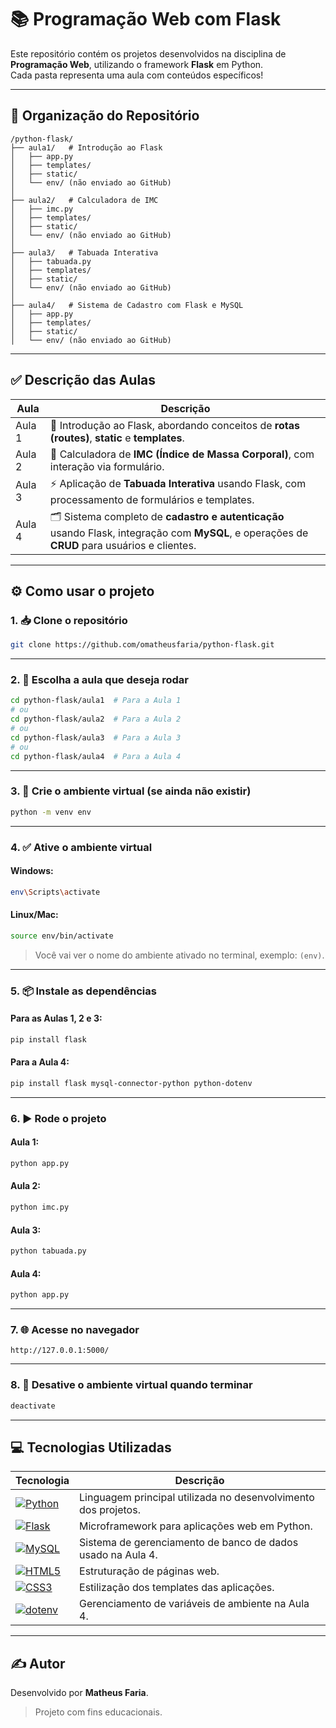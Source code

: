 # 📚 Programação Web com Flask

Este repositório contém os projetos desenvolvidos na disciplina de **Programação Web**, utilizando o framework **Flask** em Python.  
Cada pasta representa uma aula com conteúdos específicos!

---

## 📂 Organização do Repositório

```
/python-flask/
├── aula1/   # Introdução ao Flask
│   ├── app.py
│   ├── templates/
│   ├── static/
│   └── env/ (não enviado ao GitHub)
│
├── aula2/   # Calculadora de IMC
│   ├── imc.py
│   ├── templates/
│   ├── static/
│   └── env/ (não enviado ao GitHub)
│
├── aula3/   # Tabuada Interativa
│   ├── tabuada.py
│   ├── templates/
│   ├── static/
│   └── env/ (não enviado ao GitHub)
│
├── aula4/   # Sistema de Cadastro com Flask e MySQL
│   ├── app.py
│   ├── templates/
│   ├── static/
│   └── env/ (não enviado ao GitHub)
```

---

## ✅ Descrição das Aulas

| Aula   | Descrição                                                                                                                                     |
| ------ | --------------------------------------------------------------------------------------------------------------------------------------------- |
| Aula 1 | 🚀 Introdução ao Flask, abordando conceitos de **rotas (routes)**, **static** e **templates**.                                                |
| Aula 2 | 🧮 Calculadora de **IMC (Índice de Massa Corporal)**, com interação via formulário.                                                           |
| Aula 3 | ⚡ Aplicação de **Tabuada Interativa** usando Flask, com processamento de formulários e templates.                                             |
| Aula 4 | 🗂️ Sistema completo de **cadastro e autenticação** usando Flask, integração com **MySQL**, e operações de **CRUD** para usuários e clientes. |

---

## ⚙️ Como usar o projeto

### 1. 📥 Clone o repositório

```bash
git clone https://github.com/omatheusfaria/python-flask.git
```

---

### 2. 📂 Escolha a aula que deseja rodar

```bash
cd python-flask/aula1  # Para a Aula 1
# ou
cd python-flask/aula2  # Para a Aula 2
# ou
cd python-flask/aula3  # Para a Aula 3
# ou
cd python-flask/aula4  # Para a Aula 4
```

---

### 3. 🐍 Crie o ambiente virtual (se ainda não existir)

```bash
python -m venv env
```

---

### 4. ✅ Ative o ambiente virtual

#### Windows:
```bash
env\Scripts\activate
```

#### Linux/Mac:
```bash
source env/bin/activate
```

> Você vai ver o nome do ambiente ativado no terminal, exemplo: `(env)`.

---

### 5. 📦 Instale as dependências

#### Para as Aulas 1, 2 e 3:
```bash
pip install flask
```
#### Para a Aula 4:
```bash
pip install flask mysql-connector-python python-dotenv
```
---

### 6. ▶️ Rode o projeto

#### Aula 1:
```bash
python app.py
```

#### Aula 2:
```bash
python imc.py
```

#### Aula 3:
```bash
python tabuada.py
```

#### Aula 4:
```bash
python app.py
```
---

### 7. 🌐 Acesse no navegador

```
http://127.0.0.1:5000/
```

---

### 8. 🔻 Desative o ambiente virtual quando terminar

```bash
deactivate
```

---

## 💻 Tecnologias Utilizadas

| Tecnologia | Descrição |
|------------|-----------|
| [![Python](https://img.shields.io/badge/Python-3.12.9-blue?logo=python)](https://www.python.org/) | Linguagem principal utilizada no desenvolvimento dos projetos. |
| [![Flask](https://img.shields.io/badge/Flask-Framework-black?logo=flask)](https://flask.palletsprojects.com/) | Microframework para aplicações web em Python. |
| [![MySQL](https://img.shields.io/badge/MySQL-005C84?logo=mysql&logoColor=white)](https://www.mysql.com/) | Sistema de gerenciamento de banco de dados usado na Aula 4. |
| [![HTML5](https://img.shields.io/badge/HTML5-E34F26?logo=html5&logoColor=white)](https://developer.mozilla.org/docs/Web/HTML) | Estruturação de páginas web. |
| [![CSS3](https://img.shields.io/badge/CSS3-1572B6?logo=css3&logoColor=white)](https://developer.mozilla.org/docs/Web/CSS) | Estilização dos templates das aplicações. |
| [![dotenv](https://img.shields.io/badge/python--dotenv-004d7a?logo=python&logoColor=white)](https://pypi.org/project/python-dotenv/) | Gerenciamento de variáveis de ambiente na Aula 4. |

---

## ✍️ Autor

Desenvolvido por **Matheus Faria**.  
> Projeto com fins educacionais.
